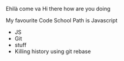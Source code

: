 Ehilà come va
Hi there how are you doing

My favourite Code School Path is Javascript

* JS
* Git
* stuff
* Killing history using git rebase
